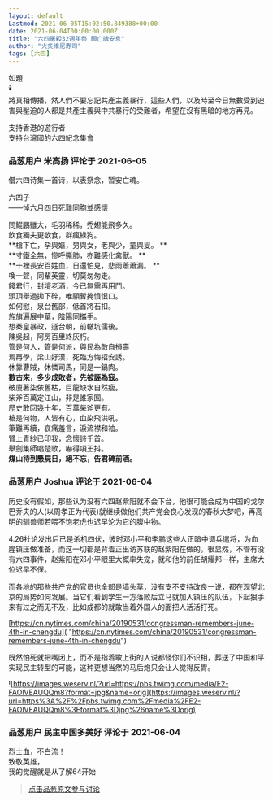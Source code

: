 ```yaml
---
layout: default
Lastmod: 2021-06-05T15:02:50.849388+00:00
date: 2021-06-04T00:00:00.000Z
title: "六四屠殺32週年祭 願亡魂安息"
author: "火炙维尼寿司"
tags: [六四]
---
```


如題  
🕯️  
將真相傳播，然人們不要忘記共產主義暴行，這些人們，以及時至今日無數受到迫害與壓迫的人都是共產主義與中共暴行的受難者，希望在沒有黑暗的地方再見。  
  
支持香港的遊行者  
支持台灣國的六四紀念集會

            
### 品葱用户 **米高扬** 评论于 2021-06-05
        
借六四诗集一首诗，以表祭念，暂安亡魂。  
  
六四子   
——悼六月四日死難同胞並感懷   
  
問鯤鵬雖大，毛羽稀稀，禿翅能飛多久。   
飲食獨夫更欲食，群瘋綠狗。   
**槍下亡，孕與嫗，男與女，老與少，童與叟。 **  
**寸鐵全無，慘呼撕肺，亦難感化禽獸。 **  
**十裡長安百姓血，日還怕見，悲雨蕭蕭漏。 **  
喚一聲，同輩英靈，切莫匆匆走。   
餞君行，封壇老酒，今已無需再用鬥。   
頭頂舉過拋下碎，唯願暫掩憤恨口。   
如何慰，泉台舊部，低首將石扣。   
旌旗遍展中華，陰陽同攜手。   
想秦皇暴政，遜台朝，前轍坑儒後。   
陳吳起，阿房百里終灰朽。   
管是何人，管是何派，與民為敵自損壽  
焉再學，梁山好漢，死臨方悔招安誘。   
休靠曹賊，休憐司馬，同是一鍋肉。   
**數古來，多少成敗者，先被誣為寇。**   
破廈著柒依舊枯，巨龍缺水自然瘦。   
柴斧百萬定江山，非是誰家囿。   
歷史敢回幾十年，百萬柴斧更有。   
槍是何物，人皆有心，血染飛洪吼。   
筆難再續，哀痛羞言，淚流襟和袖。  
臂上青紗已印我，念懷詩千首。   
舉劍集師唱楚歌，嚇得項王抖。   
**煤山待到懸屍日，絕不忘，告君碑前酒。**
        


            
### 品葱用户 **Joshua** 评论于 2021-06-04
        
历史没有假如，那些认为没有六四赵紫阳就不会下台，他很可能会成为中国的戈尔巴乔夫的人(以周孝正为代表)就继续做他们共产党会良心发现的春秋大梦吧，再高明的驯兽师若喂不饱老虎也迟早沦为它的腹中物。  
  
4.26社论发出后已是杀机四伏，彼时邓小平和李鹏这些人正暗中调兵遣将，为血腥镇压做准备，而这一切都是背着正出访苏联的赵紫阳在做的。很显然，不管有没有六四事件，赵紫阳在邓小平眼里大概率失宠，就和他的前任胡耀邦一样，主席大位迟早不保。  
  
而各地的那些共产党的官员也全部是墙头草，没有支不支持改良一说，都在观望北京的局势如何发展。当它们看到学生一方落败后立马就加入镇压的队伍，下起狠手来有过之而无不及，比如成都的就敢当着外国人的面把人活活打死。  
  
[https://cn.nytimes.com/china/20190531/congressman-remembers-june-4th-in-chengdu]( "https://cn.nytimes.com/china/20190531/congressman-remembers-june-4th-in-chengdu")  
  
既然怕死就把嘴闭上，而不是指着敢上街的人说都怪你们不识相，葬送了中国和平实现民主转型的可能，这种更想当然的马后炮只会让人觉得反胃。  
  
![https://images.weserv.nl/?url=https://pbs.twimg.com/media/E2-FAOlVEAUQQm8?format=jpg&name=orig](https://images.weserv.nl/?url=https%3A%2F%2Fpbs.twimg.com%2Fmedia%2FE2-FAOlVEAUQQm8%3Fformat%3Djpg%26name%3Dorig)
        


            
### 品葱用户 **民主中国多美好** 评论于 2021-06-04
        
烈士血，不白流！  
致敬英雄，  
我的觉醒就是从了解64开始
        






> [点击品葱原文参与讨论](https://pincong.rocks/article/id-32846__sort_key-agree_count__sort-DESC)

